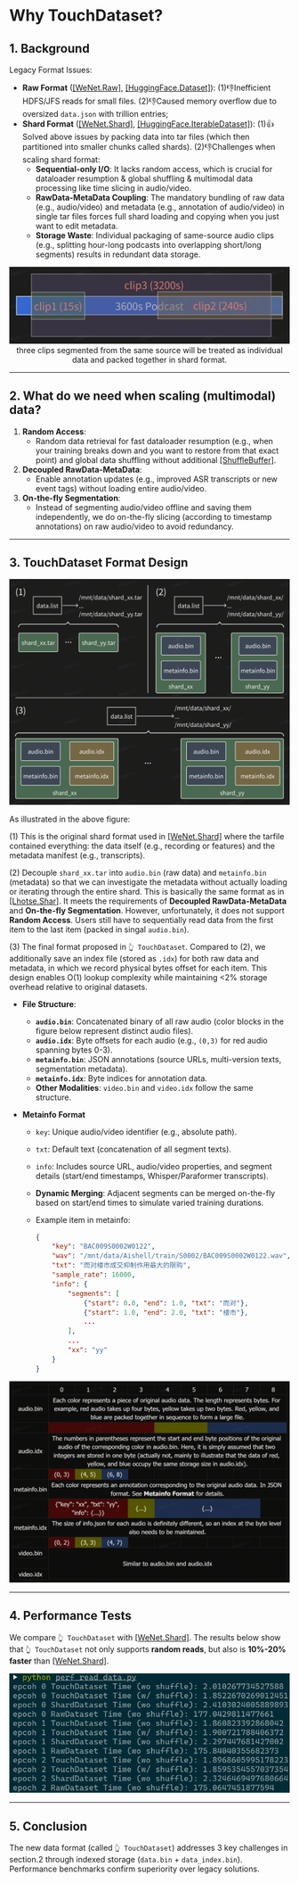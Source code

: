# Why TouchDataset?

## **1. Background**  

Legacy Format Issues:  

- **Raw Format** ([[WeNet.Raw]](https://github.com/wenet-e2e/wenet/blob/main/wenet/dataset/deprecated/processor.py#L126-L162), [[HuggingFace.Dataset]](https://huggingface.co/docs/datasets/access#dataset)): (1)👎Inefficient HDFS/JFS reads for small files. (2)👎Caused memory overflow due to oversized `data.json` with trillion entries;
- **Shard Format** ([[WeNet.Shard]](https://github.com/wenet-e2e/wenet/blob/main/wenet/dataset/deprecated/processor.py#L67-L123), [[HuggingFace.IterableDataset]](https://huggingface.co/docs/datasets/access#dataset)): (1)👍Solved above issues by packing data into tar files (which then partitioned into smaller chunks called shards). (2)👎Challenges when scaling shard format:
  - **Sequential-only I/O**: It lacks random access, which is crucial for dataloader resumption & global shuffling & multimodal data processing like time slicing in audio/video.
  - ​​​​**RawData-MetaData Coupling**: The mandatory bundling of raw data (e.g., audio/video) and metadata (e.g., annotation of audio/video) in single tar files forces full shard loading and copying when you just want to edit metadata.
  - **Storage Waste**: Individual packaging of same-source audio clips (e.g., splitting hour-long podcasts into overlapping short/long segments)  results in redundant data storage.

<div align="center">

![audio_clip](../assets/audio_clip.png)
three clips segmented from the same source will be treated as individual data and packed together in shard format.

</div>

---

## **2. What do we need when scaling (multimodal) data?**

1. **Random Access**:
   - Random data retrieval for fast dataloader resumption (e.g., when your training breaks down and you want to restore from that exact point) and global data shuffling without additional [[ShuffleBuffer]](https://huggingface.co/docs/datasets/v3.5.0/en/stream#shuffle).
2. **Decoupled RawData-MetaData**:
   - Enable annotation updates (e.g., improved ASR transcripts or new event tags) without loading entire audio/video.
3. **On-the-fly Segmentation**:
   - Instead of segmenting audio/video offline and saving them independently, we do on-the-fly slicing (according to timestamp annotations) on raw audio/video to avoid redundancy.

---

## **3. TouchDataset Format Design**  

<div align="center">

![touchdataset](../assets/touchdataset.png)

</div>

As illustrated in the above figure:

(1) This is the original shard format used in [[WeNet.Shard]](https://github.com/wenet-e2e/wenet/blob/main/wenet/dataset/deprecated/processor.py#L67-L123) where the tarfile contained everything: the data itself (e.g., recording or features) and the metadata manifest (e.g., transcripts).

(2) Decouple `shard_xx.tar` into `audio.bin` (raw data) and `metainfo.bin` (metadata) so that we can investigate the metadata without actually loading or iterating through the entire shard. This is basically the same format as in [[Lhotse.Shar]](https://github.com/lhotse-speech/lhotse?tab=readme-ov-file#tutorials). It meets the requirements of **Decoupled RawData-MetaData** and **On-the-fly Segmentation**. However, unfortunately, it does not support **Random Access**. Users still have to sequentially read data from the first item to the last item (packed in singal `audio.bin`).

(3) The final format proposed in `👆 TouchDataset`. Compared to (2), we additionally save an index file (stored as `.idx`) for both raw data and metadata, in which we record physical bytes offset for each item. This design enables O(1) lookup complexity while maintaining <2% storage overhead relative to original datasets.

- **File Structure**:
  - **`audio.bin`**: Concatenated binary of all raw audio (color blocks in the figure below represent distinct audio files).  
  - **`audio.idx`**: Byte offsets for each audio (e.g., `(0,3)` for red audio spanning bytes 0-3).  
  - **`metainfo.bin`**: JSON annotations (source URLs, multi-version texts, segmentation metadata).  
  - **`metainfo.idx`**: Byte indices for annotation data.  
  - **Other Modalities**: `video.bin` and `video.idx` follow the same structure.  
- **Metainfo Format**  

  - `key`: Unique audio/video identifier (e.g., absolute path).  
  - `txt`: Default text (concatenation of all segment texts).  
  - `info`: Includes source URL, audio/video properties, and segment details (start/end timestamps, Whisper/Paraformer transcripts).  
  - **Dynamic Merging**: Adjacent segments can be merged on-the-fly based on start/end times to simulate varied training durations.  
  - Example item in metainfo:

      ```json
      {
          "key": "BAC009S0002W0122",
          "wav": "/mnt/data/Aishell/train/S0002/BAC009S0002W0122.wav",
          "txt": "而对楼市成交抑制作用最大的限购",
          "sample_rate": 16000,
          "info": {
              "segments": [
                  {"start": 0.0, "end": 1.0, "txt": "而对"},
                  {"start": 1.0, "end": 2.0, "txt": "楼市"},
                  ...
              ],
              ...
              "xx": "yy"
          }
      }
      ```

<div align="center">

![format](../assets/format.jpg)

</div>

---

## **4. Performance Tests**  

We compare `👆 TouchDataset` with [[WeNet.Shard]](https://github.com/wenet-e2e/wenet/blob/main/wenet/dataset/deprecated/processor.py#L67-L123). The results below show that `👆 TouchDataset` not only supports **random reads**, but also is **10%-20% faster** than [[WeNet.Shard]](https://github.com/wenet-e2e/wenet/blob/main/wenet/dataset/deprecated/processor.py#L67-L123).  

<div align="center">

![perf_data](../assets/perf_data.png)

</div>

---

## **5. Conclusion**  

The new data format (called `👆 TouchDataset`) addresses 3 key challenges in section.2 through indexed storage (`data.bin` + `data_index.bin`). Performance benchmarks confirm superiority over legacy solutions.
